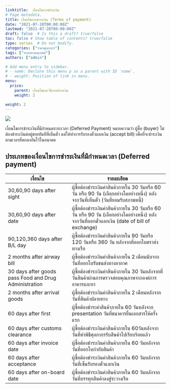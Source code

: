 ```yaml
---
linktitle:  เงื่อนไขการชำระเงิน
# Page metadata.
title: เงื่อนไขการชำระเงิน (Terms of payment)
date: "2021-07-28T00:00:00Z"
lastmod: "2021-07-28T00:00:00Z"
draft: false  # Is this a draft? true/false
toc: false # Show table of contents? true/false
type: series  # Do not modify.
categories: ["ราคาศุลกากร"]
tags: ["ระบบราคาแกตต์"]
authors: ["admin"]

# Add menu entry to sidebar.
# - name: Declare this menu p as a parent with ID `name`.
# - weight: Position of link in menu.
menu:
  price:
    parent: เงื่อนไขและวิธีการชำระเงิน
    weight: 2

weight: 2
---
```


![](../img/term-of-payment.png)

เงื่อนไขการชำระเงินที่มีกำหนดระยะเวลา (Deferred Payment)  หมายความว่า ผู้ซื้อ (buyer) ไม่ต้องชำระเงินต่อผู้ขายทันทีที่เห็นตั๋ว แต่ให้ทำการรับรองตั๋วแลกเงิน (accept bill) เพื่อที่จะชำระเงินตามเวลาที่ตกลงกันไว้ในอนาคต  
  
## ประเภทของเงื่อนไขการชำระเงินที่มีกำหนดเวลา (Deferred payment)  

| เงื่อนไข | รายละเอียด |
|--------|---------------------|
| 30,60,90 days after sight | ผู้ซื้อต้องชำระเงินค่าสินค้าภายใน 30 วันหรือ 60 วัน หรือ 90 วัน (เลือกอย่างใดอย่างหนึ่ง) หลังจากวันที่เห็นตั๋ว (วันที่ยอมรับสภาพหนี้) |    
|30,60,90 days after date | ผู้ซื้อต้องชำระเงินค่าสินค้าภายใน 30 วันหรือ 60 วัน หรือ 90 วัน (เลือกอย่างใดอย่างหนึ่ง) หลังจากวันที่ออกตั๋วแลกเงิน (date of bill of exchange)  |  
| 90,120,360 days after B/L day | ผู้ซื้อต้องชำระเงินค่าสินค้าภายใน 90 วันหรือ 120 วันหรือ 360 วัน หลังจากที่ออกใบตราส่งทางเรือ  |  
| 2 months after airway bill | ผู้ซื้อต้องชำระเงินค่าสินค้าภายใน 2 เดือนนับจากวันที่ออกใบรับขนส่งทางอากาศ  |  
| 30 days after goods pass Food and Drug Administration |ผู้ซื้อต้องชำระเงินค่าสินค้าภายใน 30 วันหลังจากที่วันสินค้าผ่านการตรวจสอบคุณภาพจากองค์การอาหารและยา  |  
| 2 months after arrival goods | ผู้ซื้อต้องชำระเงินค่าสินค้าภายใน 2 เดือนหลังจากวันที่สินค้าปลายทาง  |  
|60 days after first | ผู้ซื้อต้องชำระค่าสินค้าภายใน 60 วันหลังจาก presentation วันที่ธนาคารยื่นเอกสารให้ครั้งแรก  |  
| 60 days after customs clearance |ผู้ซื้อต้องชำระเงินค่าสินค้าภายใน 60วันหลังจากวันที่ทำพิธีศุลกากรรับสินค้าไปเรียบร้อยแล้ว |   
| 60 days after invoice date | ผู้ซื้อต้องชำระเงินค่าสินค้าภายใน 60 วันหลังจากวันที่ออกใบกำกับสินค้า  |  
|60 days after acceptance | ผู้ซื้อต้องชำระเงินค่าสินค้าภายใน 60 วันหลังจากวันที่เซ็นรับรองตั๋วแลกเงิน  |  
|60 days after on-board date | ผู้ซื้อต้องชำระเงินค่าสินค้าภายใน 60 วันหลังจากวันที่บรรทุกสินค้าลงสู่ระวางเรือ|



